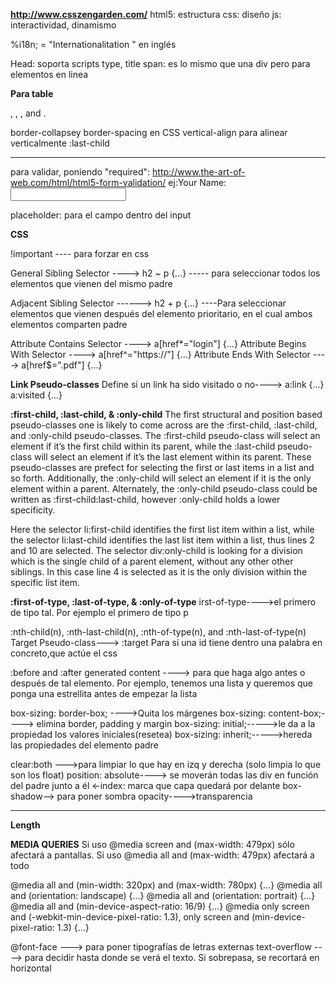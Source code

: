 **http://www.csszengarden.com/**
html5: estructura
css: diseño
js: interactividad, dinamismo







%i18n; = "Internationalitation " en inglés


Head: soporta scripts type, title 
span: es lo mismo que una div pero para elementos en linea


**Para table**
<caption>, <thead>, <tbody>, and <tfoot>.

border-collapsey border-spacing en CSS
vertical-align para alinear verticalmente
:last-child

------


para validar, poniendo "required":
http://www.the-art-of-web.com/html/html5-form-validation/
ej:Your Name: <input type="text" name="name" required>


placeholder: para el campo dentro del input






**CSS**

!important ---- para forzar en css

General Sibling Selector ---->   h2 ~ p {...} ----- para seleccionar todos los elementos que vienen del mismo padre

Adjacent Sibling Selector ------> h2 + p {...} ----Para seleccionar elementos que vienen después del elemento prioritario, en el cual ambos elementos comparten padre

Attribute Contains Selector ----> a[href*="login"] {...}
Attribute Begins With Selector ----> a[href^="https://"] {...}
Attribute Ends With Selector ----> a[href$=".pdf"] {...}




**Link Pseudo-classes**
Define si un link ha sido visitado o no----> a:link {...}
a:visited {...}



**:first-child, :last-child, & :only-child**
The first structural and position based pseudo-classes one is likely to come across are the :first-child, :last-child, and :only-child pseudo-classes. The :first-child pseudo-class will select an element if it’s the first child within its parent, while the :last-child pseudo-class will select an element if it’s the last element within its parent. These pseudo-classes are prefect for selecting the first or last items in a list and so forth. Additionally, the :only-child will select an element if it is the only element within a parent. Alternately, the :only-child pseudo-class could be written as :first-child:last-child, however :only-child holds a lower specificity.

Here the selector li:first-child identifies the first list item within a list, while the selector li:last-child identifies the last list item within a list, thus lines 2 and 10 are selected. The selector div:only-child is looking for a division which is the single child of a parent element, without any other other siblings. In this case line 4 is selected as it is the only division within the specific list item.




**:first-of-type, :last-of-type, & :only-of-type**
irst-of-type---->el primero de tipo tal. Por ejemplo el primero de tipo p




:nth-child(n), :nth-last-child(n), :nth-of-type(n), and :nth-last-of-type(n)
Target Pseudo-class---> :target Para si una id tiene dentro una palabra en concreto,que actúe el css



:before and :after generated content ----> para que haga algo antes o después de tal elemento. Por ejemplo, tenemos una lista y queremos que ponga una estrellita antes de empezar la lista 

box-sizing: border-box; ---->Quita los márgenes
box-sizing: content-box;----> elimina border, padding y margin
box-sizing: initial;----->le da a la propiedad los valores iniciales(resetea)
box-sizing: inherit;----->hereda las propiedades del elemento padre


clear:both --->para limpiar lo que hay en izq y derecha (solo limpia lo que son los float)
position: absolute----> se moverán todas las div en función del padre junto a él
<-index: marca que capa quedará por delante
box-shadow--> para poner sombra
opacity---->transparencia
___________

**Length**


**MEDIA QUERIES**
Si uso @media screen and (max-width: 479px) sólo afectará a pantallas.
Si uso @media all and (max-width: 479px) afectará a todo


@media all and (min-width: 320px) and (max-width: 780px) {...}
@media all and (orientation: landscape) {...}
@media all and (orientation: portrait) {...}
@media all and (min-device-aspect-ratio: 16/9) {...}
@media only screen and (-webkit-min-device-pixel-ratio: 1.3), only screen and (min-device-pixel-ratio: 1.3) {...}


@font-face ---> para poner tipografías de letras externas
text-overflow ----> para decidir hasta donde se verá el texto. Si sobrepasa, se recortará en horizontal
                

